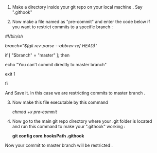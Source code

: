 1. Make a directory inside your git repo on your local machine . Say ".githook"

2. Now make a file named as "pre-commit" and enter the code below if you want to restrict commits to a specific branch :

_#!/bin/sh_

_branch="$(git rev-parse --abbrev-ref HEAD)"_

if [ "$branch" = "master" ]; then

echo "You can't commit directly to master branch"

  exit 1

fi







And Save it. In this case we are restricting commits to master branch .

3. Now make this file executable by this command 
   
    _chmod +x pre-commit_

4. Now go to the main git repo directory where your .git folder is located and run this command to make your ".githook" working :

   **git config core.hooksPath .githook**


Now your commit to master branch will be restricted . 
